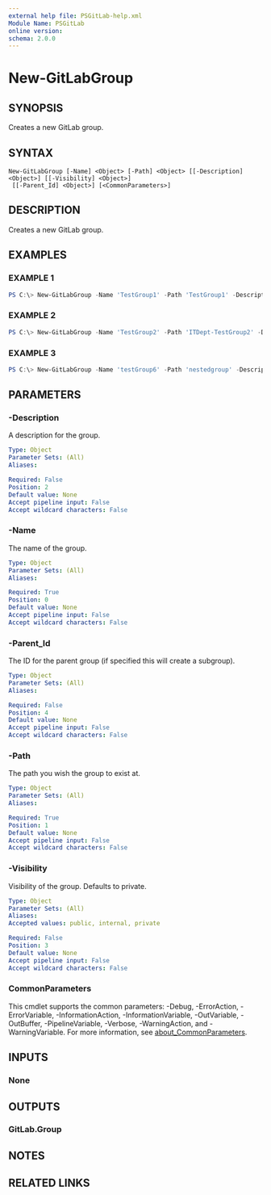 ```yaml
---
external help file: PSGitLab-help.xml
Module Name: PSGitLab
online version:
schema: 2.0.0
---
```


# New-GitLabGroup

## SYNOPSIS
Creates a new GitLab group.

## SYNTAX

```
New-GitLabGroup [-Name] <Object> [-Path] <Object> [[-Description] <Object>] [[-Visibility] <Object>]
 [[-Parent_Id] <Object>] [<CommonParameters>]
```

## DESCRIPTION
Creates a new GitLab group.

## EXAMPLES

### EXAMPLE 1
```powershell
PS C:\> New-GitLabGroup -Name 'TestGroup1' -Path 'TestGroup1' -Description 'This is a description.'
```

### EXAMPLE 2
```powershell
PS C:\> New-GitLabGroup -Name 'TestGroup2' -Path 'ITDept-TestGroup2' -Description 'This is a description.'
```

### EXAMPLE 3
```powershell
PS C:\> New-GitLabGroup -Name 'testGroup6' -Path 'nestedgroup' -Description 'something' -Parent_Id 34
```

## PARAMETERS

### -Description
A description for the group.

```yaml
Type: Object
Parameter Sets: (All)
Aliases:

Required: False
Position: 2
Default value: None
Accept pipeline input: False
Accept wildcard characters: False
```

### -Name
The name of the group.

```yaml
Type: Object
Parameter Sets: (All)
Aliases:

Required: True
Position: 0
Default value: None
Accept pipeline input: False
Accept wildcard characters: False
```

### -Parent_Id
The ID for the parent group (if specified this will create a subgroup).

```yaml
Type: Object
Parameter Sets: (All)
Aliases:

Required: False
Position: 4
Default value: None
Accept pipeline input: False
Accept wildcard characters: False
```

### -Path
The path you wish the group to exist at.

```yaml
Type: Object
Parameter Sets: (All)
Aliases:

Required: True
Position: 1
Default value: None
Accept pipeline input: False
Accept wildcard characters: False
```

### -Visibility
Visibility of the group. Defaults to private.

```yaml
Type: Object
Parameter Sets: (All)
Aliases:
Accepted values: public, internal, private

Required: False
Position: 3
Default value: None
Accept pipeline input: False
Accept wildcard characters: False
```

### CommonParameters
This cmdlet supports the common parameters: -Debug, -ErrorAction, -ErrorVariable, -InformationAction, -InformationVariable, -OutVariable, -OutBuffer, -PipelineVariable, -Verbose, -WarningAction, and -WarningVariable. For more information, see [about_CommonParameters](http://go.microsoft.com/fwlink/?LinkID=113216).

## INPUTS

### None

## OUTPUTS

### GitLab.Group

## NOTES

## RELATED LINKS
